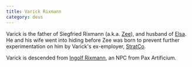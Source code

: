 ```yaml
---
title: Varick Rixmann
category: deus
---
```

Varick is the father of Siegfried Rixmann (a.k.a. [Zee](char-public-james)), and husband of [Elsa](npc-elsa). He and his wife went into hiding before Zee was born to prevent further experimentation on him by Varick's ex-employer, [StratCo](org-strat-co).

Varick is descended from [Ingolf Rixmann](/pax/npcs/rixmann), an NPC from Pax Artificium.
